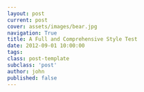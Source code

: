 ```yaml
---
layout: post
current: post
cover: assets/images/bear.jpg
navigation: True
title: A Full and Comprehensive Style Test
date: 2012-09-01 10:00:00
tags:
class: post-template
subclass: 'post'
author: john
published: false
---
```

